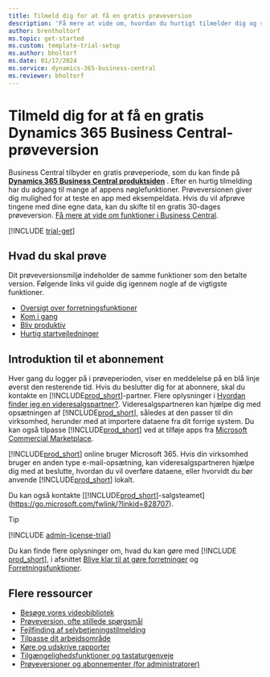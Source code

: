 ```yaml
---
title: Tilmeld dig for at få en gratis prøveversion
description: 'Få mere at vide om, hvordan du hurtigt tilmelder dig og starter en gratis prøveversion af Dynamics 365 Business Central. Udforsk appen med præsentationer og videoer, og find flere læringsressourcer.'
author: brentholtorf
ms.topic: get-started
ms.custom: template-trial-setup
ms.author: bholtorf
ms.date: 01/17/2024
ms.service: dynamics-365-business-central
ms.reviewer: bholtorf
---
```


# Tilmeld dig for at få en gratis Dynamics 365 Business Central-prøveversion

Business Central tilbyder en gratis prøveperiode, som du kan finde på **[Dynamics 365 Business Central produktsiden](https://www.microsoft.com/en-us/dynamics-365/products/business-central)** . Efter en hurtig tilmelding har du adgang til mange af appens nøglefunktioner. Prøveversionen giver dig mulighed for at teste en app med eksempeldata. Hvis du vil afprøve tingene med dine egne data, kan du skifte til en gratis 30-dages prøveversion. [Få mere at vide om funktioner i Business Central](across-business-functionality.md).  

<!--## To sign up for the trial-->

[!INCLUDE [trial-get](includes/trial-get.md)]

## Hvad du skal prøve

Dit prøveversionsmiljø indeholder de samme funktioner som den betalte version. Følgende links vil guide dig igennem nogle af de vigtigste funktioner.

- [Oversigt over forretningsfunktioner](across-business-functionality.md)  
- [Kom i gang](ui-get-ready-business.md#get-started)  
- [Bliv produktiv](ui-work-product.md)  
- [Hurtig startvejledninger](quick-start-business-central.md)  

## Introduktion til et abonnement

Hver gang du logger på i prøveperioden, viser en meddelelse på en blå linje øverst den resterende tid. Hvis du beslutter dig for at abonnere, skal du kontakte en [!INCLUDE[prod_short](includes/prod_short.md)]-partner. Flere oplysninger i [Hvordan finder jeg en videresalgspartner?](/dynamics365/business-central/across-faq#how-do-i-find-a-reselling-partner). Videresalgspartneren kan hjælpe dig med opsætningen af [!INCLUDE[prod_short](includes/prod_short.md)], således at den passer til din virksomhed, herunder med at importere dataene fra dit forrige system. Du kan også tilpasse [!INCLUDE[prod_short](includes/prod_short.md)] ved at tilføje apps fra [Microsoft Commercial Marketplace](https://go.microsoft.com/fwlink/?linkid=2081646).  

[!INCLUDE[prod_short](includes/prod_short.md)] online bruger Microsoft 365. Hvis din virksomhed bruger en anden type e-mail-opsætning, kan videresalgspartneren hjælpe dig med at beslutte, hvordan du vil overføre dataene, eller hvorvidt du bør anvende [!INCLUDE[prod_short](includes/prod_short.md)] lokalt.  

Du kan også kontakte [[!INCLUDE[prod_short](includes/prod_short.md)]-salgsteamet](https://go.microsoft.com/fwlink/?linkid=828707).  

> [!TIP]
> [!INCLUDE [admin-license-trial](includes/admin-license-trial.md)]

Du kan finde flere oplysninger om, hvad du kan gøre med [!INCLUDE [prod_short](includes/prod_short.md)], i afsnittet [Blive klar til at gøre forretninger](ui-get-ready-business.md) og [Forretningsfunktioner](across-business-functionality.md).  

## Flere ressourcer

- [Besøge vores videobibliotek](across-videos.md)  
- [Prøveversion, ofte stillede spørgsmål](trial-faq.md)  
- [Fejlfinding af selvbetjeningstilmelding](ui-troubleshoot-self-signup.md)  
- [Tilpasse dit arbejdsområde](ui-personalization-user.md)  
- [Køre og udskrive rapporter](ui-work-report.md)  
- [Tilgængelighedsfunktioner og tastaturgenveje](ui-accessibility.md)  
- [Prøveversioner og abonnementer (for administratorer)](/dynamics365/business-central/dev-itpro/administration/trials-subscriptions)  
